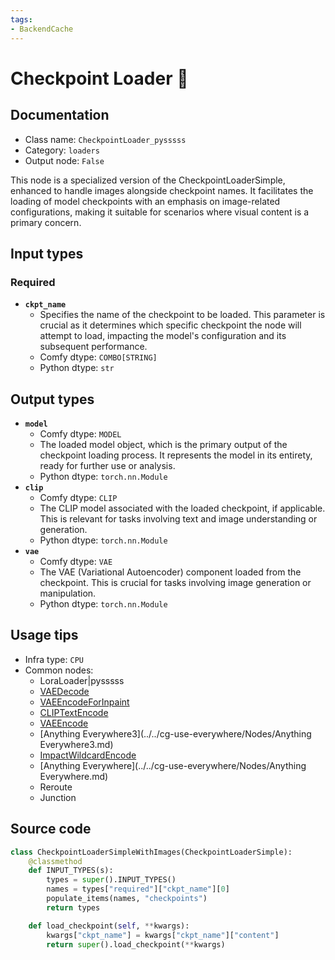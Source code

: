 ```yaml
---
tags:
- BackendCache
---
```


# Checkpoint Loader 🐍
## Documentation
- Class name: `CheckpointLoader_pysssss`
- Category: `loaders`
- Output node: `False`

This node is a specialized version of the CheckpointLoaderSimple, enhanced to handle images alongside checkpoint names. It facilitates the loading of model checkpoints with an emphasis on image-related configurations, making it suitable for scenarios where visual content is a primary concern.
## Input types
### Required
- **`ckpt_name`**
    - Specifies the name of the checkpoint to be loaded. This parameter is crucial as it determines which specific checkpoint the node will attempt to load, impacting the model's configuration and its subsequent performance.
    - Comfy dtype: `COMBO[STRING]`
    - Python dtype: `str`
## Output types
- **`model`**
    - Comfy dtype: `MODEL`
    - The loaded model object, which is the primary output of the checkpoint loading process. It represents the model in its entirety, ready for further use or analysis.
    - Python dtype: `torch.nn.Module`
- **`clip`**
    - Comfy dtype: `CLIP`
    - The CLIP model associated with the loaded checkpoint, if applicable. This is relevant for tasks involving text and image understanding or generation.
    - Python dtype: `torch.nn.Module`
- **`vae`**
    - Comfy dtype: `VAE`
    - The VAE (Variational Autoencoder) component loaded from the checkpoint. This is crucial for tasks involving image generation or manipulation.
    - Python dtype: `torch.nn.Module`
## Usage tips
- Infra type: `CPU`
- Common nodes:
    - LoraLoader|pysssss
    - [VAEDecode](../../Comfy/Nodes/VAEDecode.md)
    - [VAEEncodeForInpaint](../../Comfy/Nodes/VAEEncodeForInpaint.md)
    - [CLIPTextEncode](../../Comfy/Nodes/CLIPTextEncode.md)
    - [VAEEncode](../../Comfy/Nodes/VAEEncode.md)
    - [Anything Everywhere3](../../cg-use-everywhere/Nodes/Anything Everywhere3.md)
    - [ImpactWildcardEncode](../../ComfyUI-Impact-Pack/Nodes/ImpactWildcardEncode.md)
    - [Anything Everywhere](../../cg-use-everywhere/Nodes/Anything Everywhere.md)
    - Reroute
    - Junction



## Source code
```python
class CheckpointLoaderSimpleWithImages(CheckpointLoaderSimple):
    @classmethod
    def INPUT_TYPES(s):
        types = super().INPUT_TYPES()
        names = types["required"]["ckpt_name"][0]
        populate_items(names, "checkpoints")
        return types

    def load_checkpoint(self, **kwargs):
        kwargs["ckpt_name"] = kwargs["ckpt_name"]["content"]
        return super().load_checkpoint(**kwargs)

```
